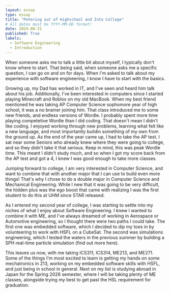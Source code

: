 ```yaml
---
layout: essay
type: essay
title: "Petering out of Highschool and Into College"
# All dates must be YYYY-MM-DD format!
date: 2024-08-31
published: True
labels:
  - Software Engineering
  - Introduction
---
```


When someone asks me to talk a little bit about myself, I typically don't know where to start. That being said, when someone asks me a specific question, I can go on and on for days. When I'm asked to talk about my experience with software engineering, I know I have to start with the basics.

Growing up, my Dad has worked in IT, and I've seen and heard him talk about his job. Additionally, I've been interested in computers since I started playing Minecraft and Roblox on my old MacBook. When my best friend mentioned he was taking AP Computer Science sophomore year of high school, it was a no brainer joining him. That class introduced me to some new friends, and endless versions of Wordle. I probably spent more time playing competetive Wordle than I did coding. That doesn't mean I didn't like coding. I enjoyed working through new problems, learning what felt like a new language, and most importantly buildin something of my own from the ground up. As the end of the year came up, I had to take the AP test. I sat near some Seniors who already knew where they were going to college, and so they didn't take it that serious. Keep in mind, this was peak Wordle time. This meant I didn't study much, and so when I got my score back from the AP test and got a 4, I knew I was good enough to take more classes.

Jumping forward to college, I am very interested in Computer Science, and want to combine that with another major that I can use to build even more things! That's why I chose to do a double major in Computer Science and Mechanical Engineering. While I new that it was going to be very difficult, the hidden plus was the ego boost that came with realizing I was the first student to do this at UHM since STAR released.

As I entered my second year of college, I was starting to settle into my niches of what I enjoy about Software Engineering. I knew I wanted to combine it with ME, and I've always dreamed of working in Aerospace or Automotive engineering, so I thought there were two paths I could take. The first one was embedded software, which I decided to dip my toes in by volunteering to work with HSFL on a CubeSat. The second was simulations engineering, which I tested the waters in the previous summer by building a SPH real-time particle simulation (find out more here).

This leaves us now, with me taking ICS311, ICS314, ME213, and ME271. Some of the things I'm most excited to learn is getting my hands on some mechatronics in 213, working on my embedded software skills with HSFL, and just being in school in general. Next on my list is studying abroad in Japan for the Spring 2026 semester, where I will be taking plenty of ME classes, alongside trying my best to get past the HSL requirement for graduation.

